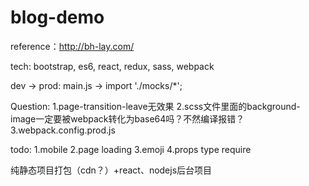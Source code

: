 # blog-demo
reference：http://bh-lay.com/

tech:
bootstrap, es6, react, redux, sass, webpack

dev -> prod:
main.js -> import './mocks/*';


Question:
1.page-transition-leave无效果
2.scss文件里面的background-image一定要被webpack转化为base64吗？不然编译报错？
3.webpack.config.prod.js

todo:
1.mobile
2.page loading
3.emoji
4.props type require


纯静态项目打包（cdn？）+react、nodejs后台项目